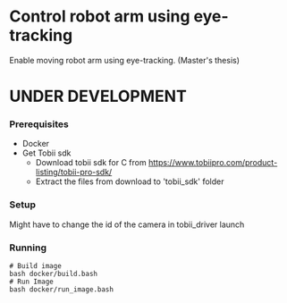 # Control robot arm using eye-tracking
Enable moving robot arm using eye-tracking. (Master's thesis)

# UNDER DEVELOPMENT 

### Prerequisites
- Docker
- Get Tobii sdk
  - Download tobii sdk for C from https://www.tobiipro.com/product-listing/tobii-pro-sdk/
  - Extract the files from download to 'tobii_sdk' folder 

### Setup
Might have to change the id of the camera in tobii_driver launch

### Running

```
# Build image
bash docker/build.bash
# Run Image
bash docker/run_image.bash

```

